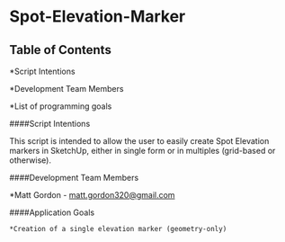 Spot-Elevation-Marker
===========

Table of Contents
-----------
*Script Intentions

*Development Team Members

*List of programming goals

####Script Intentions

This script is intended to allow the user to easily create Spot Elevation markers in SketchUp, either in single form or in multiples (grid-based or otherwise).

####Development Team Members

*Matt Gordon - matt.gordon320@gmail.com

####Application Goals

	*Creation of a single elevation marker (geometry-only)
	